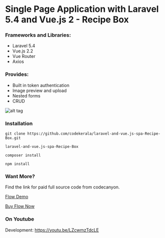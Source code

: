 # Single Page Application with Laravel 5.4 and Vue.js 2 - Recipe Box

### Frameworks and Libraries:

- Laravel 5.4
- Vue.js 2.2
- Vue Router
- Axios

### Provides:

- Built in token authentication
- Image preview and upload
- Nested forms
- CRUD


![alt tag](https://github.com/codekerala/laravel-and-vue.js-spa-Recipe-Box/raw/master/s1.png)

### Installation
`git clone https://github.com/codekerala/laravel-and-vue.js-spa-Recipe-Box.git`

`laravel-and-vue.js-spa-Recipe-Box`

`composer install`

`npm install`

### Want More?

Find the link for paid full source code from codecanyon.

[Flow Demo](https://flow.codekerala.com)

[Buy Flow Now](https://codecanyon.net/item/flow-simple-crm-for-freelancers-and-small-businesses/22641018)


### On Youtube

Development: https://youtu.be/LZcwmzTdcLE
